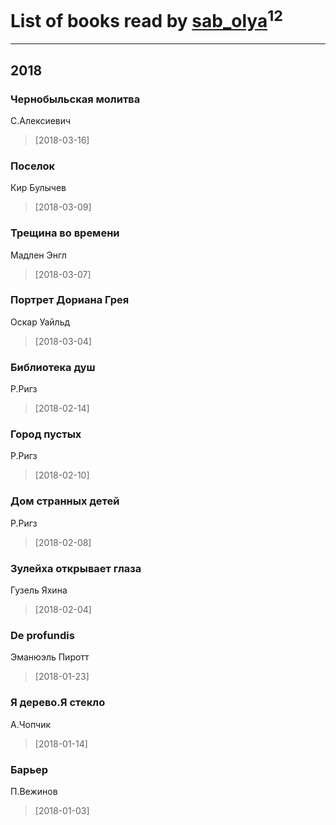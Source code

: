 # List of books read by [sab_olya](http://vk.com/id139338401)<sup>12</sup>
---

## 2018

### Чернобыльская молитва
С.Алексиевич
> [2018-03-16] 


### Поселок
Кир Булычев
> [2018-03-09] 


### Трещина во времени
Мадлен Энгл
> [2018-03-07] 


### Портрет Дориана Грея
Оскар Уайльд
> [2018-03-04] 


### Библиотека душ
Р.Ригз
> [2018-02-14] 


### Город пустых
Р.Ригз
> [2018-02-10] 


### Дом странных детей
Р.Ригз
> [2018-02-08] 


### Зулейха открывает глаза
Гузель Яхина
> [2018-02-04] 


### De profundis
Эманюэль Пиротт
> [2018-01-23] 


### Я дерево.Я стекло
А.Чопчик
> [2018-01-14] 


### Барьер
П.Вежинов
> [2018-01-03] 





